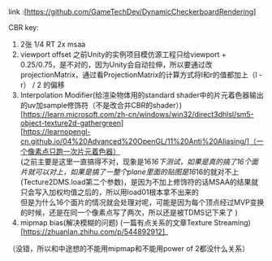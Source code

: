 link :[https://github.com/GameTechDev/DynamicCheckerboardRendering]

CBR key:
1. 2张 1/4 RT  2x msaa
2. viewport offset
之前Unity的实例项目模仿源工程只给viewport + 0.25/0.75，是不对的，因为Unity会自动拉伸，所以要通过改projectionMatrix，通过看ProjectionMatrix的计算方式将l和r的值都加上（l - r） / 2 的偏移  
3. Interpolation Modifier(给渲染物体用的standard shader中的片元着色器输出的uv加sample修饰符（不是改合并CBR的shader）)  
[https://learn.microsoft.com/zh-cn/windows/win32/direct3dhlsl/sm5-object-texture2d-gathergreen]  
[https://learnopengl-cn.github.io/04%20Advanced%20OpenGL/11%20Anti%20Aliasing/]（一个像素点只跑一次片元着色器）  
(之前主要是这里一直搞得不对，现象是16*16下测试，如果是真的搞了16个面片就可以对上，如果是搞了一整个plane里面的贴图是16*16的就对不上(Tecture2DMS.load第二个参数)，是因为不加上修饰符的话MSAA的结果就只会写入加权均值之后的，所以用load01根本拿不出来的  
但是为什么16个面片的情况就会处理对呢，可能是因为每个顶点经过MVP变换的时候，还是在同一个像素点写了两次，所以还是被TDMS记下来了
)
4. mipmap bias(解决模糊的问题)  (一篇有点关系的文章Texture Streaming)[https://zhuanlan.zhihu.com/p/544892912]_


（没错，所以和中途想的不能用mipmap和不能用power of 2都没什么关系）
